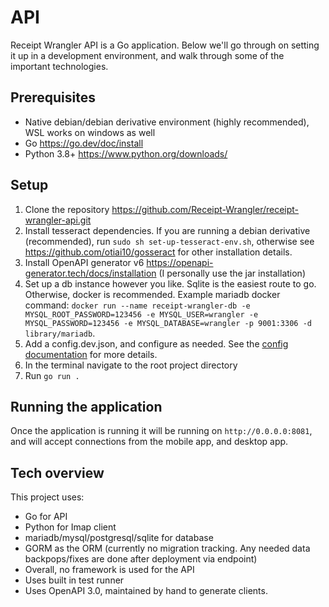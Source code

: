 # API

Receipt Wrangler API is a Go application. Below we'll go through on setting it up in a development environment, and walk
through some of the important technologies.

## Prerequisites

* Native debian/debian derivative environment (highly recommended), WSL works on windows as well
* Go https://go.dev/doc/install
* Python 3.8+ https://www.python.org/downloads/

## Setup

1. Clone the repository https://github.com/Receipt-Wrangler/receipt-wrangler-api.git
2. Install tesseract dependencies. If you are running a debian derivative (recommended),
   run `sudo sh set-up-tesseract-env.sh`, otherwise see https://github.com/otiai10/gosseract for other installation
   details.
3. Install OpenAPI generator v6 https://openapi-generator.tech/docs/installation (I personally use the jar installation)
4. Set up a db instance however you like. Sqlite is the easiest route to go. Otherwise, docker is recommended.
   Example mariadb docker
   command: `docker run --name receipt-wrangler-db -e MYSQL_ROOT_PASSWORD=123456 -e MYSQL_USER=wrangler -e MYSQL_PASSWORD=123456 -e MYSQL_DATABASE=wrangler -p 9001:3306 -d library/mariadb`.
5. Add a config.dev.json, and configure as needed. See the [config documentation](/docs/configuration) for more details.
6. In the terminal navigate to the root project directory
7. Run `go run .`

## Running the application

Once the application is running it will be running on `http://0.0.0.0:8081`, and will accept connections from the mobile
app, and desktop app.

## Tech overview

This project uses:

- Go for API
- Python for Imap client
- mariadb/mysql/postgresql/sqlite for database
- GORM as the ORM (currently no migration tracking. Any needed data backpops/fixes are done after deployment via
  endpoint)
- Overall, no framework is used for the API
- Uses built in test runner
- Uses OpenAPI 3.0, maintained by hand to generate clients.

